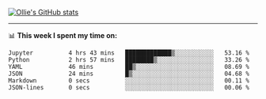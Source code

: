 <!--
**icedpanda/icedpanda** is a ✨ _special_ ✨ repository because its `README.md` (this file) appears on your GitHub profile.

Here are some ideas to get you started:

- 🔭 I’m currently working on ...
- 🌱 I’m currently learning ...
- 👯 I’m looking to collaborate on ...
- 🤔 I’m looking for help with ...
- 💬 Ask me about ...
- 📫 How to reach me: ...
- 😄 Pronouns: ...
- ⚡ Fun fact: ...
-->
[![Ollie's GitHub stats](https://github-readme-stats-icedpanda.vercel.app/api?username=icedpanda&count_private=true&show_icons=true)](https://github.com/icedpanda)

---
📊 **This week I spent my time on:**
<!--START_SECTION:waka-->

```text
Jupyter          4 hrs 43 mins   █████████████▒░░░░░░░░░░░   53.16 %
Python           2 hrs 57 mins   ████████▒░░░░░░░░░░░░░░░░   33.26 %
YAML             46 mins         ██▒░░░░░░░░░░░░░░░░░░░░░░   08.69 %
JSON             24 mins         █▒░░░░░░░░░░░░░░░░░░░░░░░   04.68 %
Markdown         0 secs          ░░░░░░░░░░░░░░░░░░░░░░░░░   00.11 %
JSON-lines       0 secs          ░░░░░░░░░░░░░░░░░░░░░░░░░   00.06 %
```

<!--END_SECTION:waka-->

